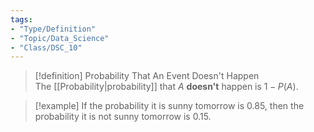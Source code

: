 ```yaml
---
tags:  
- "Type/Definition"  
- "Topic/Data_Science"  
- "Class/DSC_10"  
---
```

  
> [!definition] Probability That An Event Doesn't Happen  
> The [[Probability|probability]] that $A$ **doesn't** happen is $1-P(A)$.  
  
> [!example]  If the probability it is sunny tomorrow is 0.85, then the probability it is not sunny tomorrow is 0.15.  
